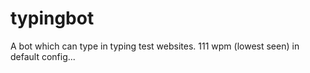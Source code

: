 # typingbot
A bot which can type in typing test websites. 111 wpm (lowest seen) in default config...
